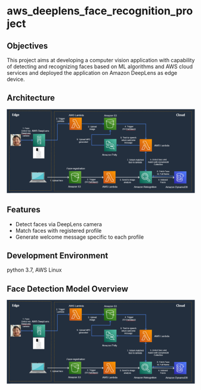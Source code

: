 # aws_deeplens_face_recognition_project

## **Objectives**

This project aims at developing a computer vision application with capability of detecting and recognizing faces based on ML algorithms and AWS cloud services and deployed the application on Amazon DeepLens as edge device.

## **Architecture**

![This is an image](workflow.PNG)

## **Features**
- Detect faces via DeepLens camera
- Match faces with registered profile
- Generate welcome message specific to each profile

## **Development Environment**
python 3.7, AWS Linux

## **Face Detection Model Overview**

![This is an image](workflow.PNG)
